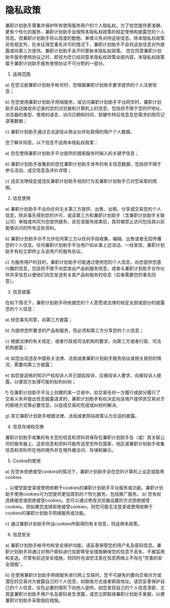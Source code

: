 #  隐私政策 

兼职计划助手尊重并保护所有使用服务用户的个人隐私权。为了给您提供更准确、更有个性化的服务，兼职计划助手会按照本隐私权政策的规定使用和披露您的个人信息。但兼职计划助手将以高度的勤勉、审慎义务对待这些信息。除本隐私权政策另有规定外，在未征得您事先许可的情况下，兼职计划助手不会将这些信息对外披露或向第三方提供。兼职计划助手会不时更新本隐私权政策。 您在同意兼职计划助手服务使用协议之时，即视为您已经同意本隐私权政策全部内容。本隐私权政策属于兼职计划助手服务使用协议不可分割的一部分。 

1. 适用范围 

a) 在您注册兼职计划助手帐号时，您根据兼职计划助手要求提供的个人注册信息； 

b) 在您使用兼职计划助手网络服务，或访问兼职计划助手平台网页时，兼职计划助手自动接收并记录的您的浏览器和计算机上的信息，包括但不限于您的IP地址、浏览器的类型、使用的语言、访问日期和时间、软硬件特征信息及您需求的网页记录等数据； 

c) 兼职计划助手通过合法途径从商业伙伴处取得的用户个人数据。 

您了解并同意，以下信息不适用本隐私权政策： 

a) 您在使用兼职计划助手平台提供的搜索服务时输入的关键字信息； 

b) 兼职计划助手收集到的您在兼职计划助手发布的有关信息数据，包括但不限于参与活动、成交信息及评价详情； 

c) 违反法律规定或违反兼职计划助手规则行为及兼职计划助手已对您采取的措施。 

2. 信息使用 

a) 兼职计划助手不会向任何无关第三方提供、出售、出租、分享或交易您的个人信息，除非事先得到您的许可，或该第三方和兼职计划助手（含兼职计划助手关联公司）单独或共同为您提供服务，且在该服务结束后，其将被禁止访问包括其以前能够访问的所有这些资料。 

b) 兼职计划助手亦不允许任何第三方以任何手段收集、编辑、出售或者无偿传播您的个人信息。任何兼职计划助手平台用户如从事上述活动，一经发现，兼职计划助手有权立即终止与该用户的服务协议。 

c) 为服务用户的目的，兼职计划助手可能通过使用您的个人信息，向您提供您感兴趣的信息，包括但不限于向您发出产品和服务信息，或者与兼职计划助手合作伙伴共享信息以便他们向您发送有关其产品和服务的信息（后者需要您的事先同意）。 

3. 信息披露 

在如下情况下，兼职计划助手将依据您的个人意愿或法律的规定全部或部分的披露您的个人信息： 

a) 经您事先同意，向第三方披露； 

b) 为提供您所要求的产品和服务，而必须和第三方分享您的个人信息； 

c) 根据法律的有关规定，或者行政或司法机构的要求，向第三方或者行政、司法机构披露；

d) 如您出现违反中国有关法律、法规或者兼职计划助手服务协议或相关规则的情况，需要向第三方披露；  

e) 如您是适格的知识产权投诉人并已提起投诉，应被投诉人要求，向被投诉人披露，以便双方处理可能的权利纠纷；

f) 在兼职计划助手平台上创建的某一交易中，如交易任何一方履行或部分履行了交易义务并提出信息披露请求的，兼职计划助手有权决定向该用户提供其交易对方的联络方式等必要信息，以促成交易的完成或纠纷的解决。  

g) 其它兼职计划助手根据法律、法规或者网站政策认为合适的披露。  

4. 信息存储和交换  

兼职计划助手收集的有关您的信息和资料将保存在兼职计划助手及（或）其关联公司的服务器上，这些信息和资料可能传送至您所在国家、地区或兼职计划助手收集信息和资料所在地的境外并在境外被访问、存储和展示。 

5. Cookie的使用 

a) 在您未拒绝接受cookies的情况下，兼职计划助手会在您的计算机上设定或取用cookies

，以便您能登录或使用依赖于cookies的兼职计划助手平台服务或功能。兼职计划助手使用cookies可为您提供更加周到的个性化服务，包括推广服务。  b) 您有权选择接受或拒绝接受cookies。您可以通过修改浏览器设置的方式拒绝接受cookies。但如果您选择拒绝接受cookies，则您可能无法登录或使用依赖于cookies的兼职计划助手网络服务或功能。 

c) 通过兼职计划助手所设cookies所取得的有关信息，将适用本政策。  

6. 信息安全  

a) 兼职计划助手帐号均有安全保护功能，请妥善保管您的用户名及密码信息。兼职计划助手将通过对用户密码进行加密等安全措施确保您的信息不丢失，不被滥用和变造。尽管有前述安全措施，但同时也请您注意在信息网络上不存在“完善的安全措施”。  

b) 在使用兼职计划助手网络服务进行网上交易时，您不可避免的要向交易对方或潜在的交易对方披露自己的个人信息，如联络方式或者邮政地址。请您妥善保护自己的个人信息，仅在必要的情形下向他人提供。如您发现自己的个人信息泄密，尤其是兼职计划助手用户名及密码发生泄露，请您立即联络兼职计划助手客服，以便兼职计划助手采取相应措施。

